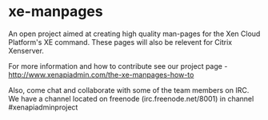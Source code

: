 xe-manpages
===========

An open project aimed at creating high quality man-pages for the Xen Cloud Platform's XE command. These pages will also be relevent for Citrix Xenserver.

For more information and how to contribute see our project page - http://www.xenapiadmin.com/the-xe-manpages-how-to

Also, come chat and collaborate with some of the team members on IRC. We have a channel located on freenode (irc.freenode.net/8001) in channel #xenapiadminproject 


